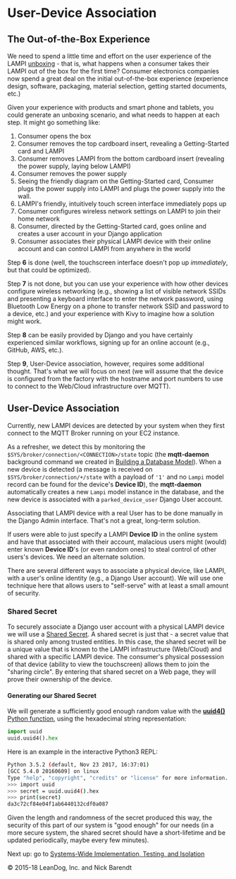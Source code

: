 # User-Device Association

## The Out-of-the-Box Experience

We need to spend a little time and effort on the user experience of the LAMPI [unboxing](https://en.wikipedia.org/wiki/Unboxing) - that is, what happens when a consumer takes their LAMPI out of the box for the first time?  Consumer electronics companies now spend a great deal on the initial out-of-the-box experience (experience design, software, packaging, material selection, getting started documents, etc.)

Given your experience with products and smart phone and tablets, you could generate an unboxing scenario, and what needs to happen at each step.  It might go something like:

1. Consumer opens the box
2. Consumer removes the top cardboard insert, revealing a Getting-Started card and LAMPI
3. Consumer removes LAMPI from the bottom cardboard insert (revealing the power supply, laying below LAMPI)
4. Consumer removes the power supply
5. Seeing the friendly diagram on the Getting-Started card, Consumer plugs the power supply into LAMPI and plugs the power supply into the wall.
6. LAMPI's friendly, intuitively touch screen interface immediately pops up
7. Consumer configures wireless network settings on LAMPI to join their home network
8. Consumer, directed by the Getting-Started card, goes online and creates a user account in your Django application
9. Consumer associates their physical LAMPI device with their online account and can control LAMPI from anywhere in the world

Step **6** is done (well, the touchscreen interface doesn't pop up _immediately_, but that could be optimized).

Step **7** is not done, but you can use your experience with how other devices configure wireless networking (e.g., showing a list of visible network SSIDs and presenting a keyboard interface to enter the network password, using Bluetooth Low Energy on a phone to transfer network SSID and password to a device, etc.) and your experience with Kivy to imagine how a solution might work.

Step **8** can be easily provided by Django and you have certainly experienced similar workflows, signing up for an online account (e.g., GitHub, AWS, etc.).

Step **9**, User-Device association, however, requires some additional thought.  That's what we will focus on next (we will assume that the device is configured from the factory with the hostname and port numbers to use to connect to the Web/Cloud infrastructure over MQTT).

## User-Device Association

Currently, new LAMPI devices are detected by your system when they first connect to the MQTT Broker running on your EC2 instance.

As a refresher, we detect this by monitoring the `$SYS/broker/connection/<CONNECTION>/state` topic (the **mqtt-daemon** background command we created in [Building a Database Model](../06.4_Building_a_Database_Model/README.md)). When a new device is detected (a message is received on `$SYS/broker/connection/+/state` with a payload of `'1'` and no `Lampi` model record can be found for the device's **Device ID**), the **mqtt-daemon** automatically creates a new `Lampi` model instance in the database, and the new device is associated with a `parked_device_user` Django User account.

Associating that LAMPI device with a real User has to be done manually in the Django Admin interface.  That's not a great, long-term solution.

If users were able to just specify a LAMPI **Device ID** in the online system and have that associated with their account, malacious users might (would) enter known **Device ID**'s (or even random ones) to steal control of other users's devices.  We need an alternate solution.

There are several different ways to associate a physical device, like LAMPI, with a user's online identity (e.g., a Django User account).  We will use one technique here that allows users to "self-serve" with at least a small amount of security.

### Shared Secret

To securely associate a Django user account with a physical LAMPI device we will use a [Shared Secret](https://en.wikipedia.org/wiki/Shared_secret).  A shared secret is just that - a secret value that is shared only among trusted entities.  In this case, the shared secret will be a unique value that is known to the LAMPI infrastructure (Web/Cloud) and shared with a specific LAMPI device.  The consumer's physical possession of that device (ability to view the touchscreen) allows them to join the "sharing circle".  By entering that shared secret on a Web page, they will prove their ownership of the device.

#### Generating our Shared Secret

We will generate a sufficiently good enough random value with the [**uuid4()** Python function](https://docs.python.org/3/library/uuid.html#uuid.uuid4), using the hexadecimal string representation:

```python
import uuid
uuid.uuid4().hex
```

Here is an example in the interactive Python3 REPL:

```bash
Python 3.5.2 (default, Nov 23 2017, 16:37:01)
[GCC 5.4.0 20160609] on linux
Type "help", "copyright", "credits" or "license" for more information.
>>> import uuid
>>> secret = uuid.uuid4().hex
>>> print(secret)
da3c72cf84e04f1ab6440132cdf0a087
```

Given the length and randomness of the secret produced this way, the security of this part of our system is "good enough" for our needs (in a more secure system, the shared secret should have a short-lifetime and be updated periodically, maybe every few minutes).

Next up: go to [Systems-Wide Implementation, Testing, and Isolation](../07.4_Systems_Implementation_Testing_Isolation/README.md)

&copy; 2015-18 LeanDog, Inc. and Nick Barendt
